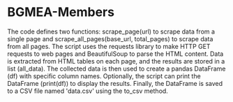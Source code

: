 # BGMEA-Members


The code defines two functions: scrape_page(url) to scrape data from a single page and scrape_all_pages(base_url, total_pages) to scrape data from all pages.
The script uses the requests library to make HTTP GET requests to web pages and BeautifulSoup to parse the HTML content.
Data is extracted from HTML tables on each page, and the results are stored in a list (all_data).
The collected data is then used to create a pandas DataFrame (df) with specific column names.
Optionally, the script can print the DataFrame (print(df)) to display the results.
Finally, the DataFrame is saved to a CSV file named 'data.csv' using the to_csv method.
